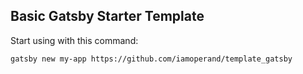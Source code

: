 ## Basic Gatsby Starter Template

Start using with this command:

```
gatsby new my-app https://github.com/iamoperand/template_gatsby
```
